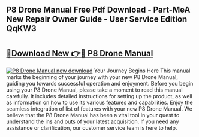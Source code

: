 ## P8 Drone Manual Free Pdf Download - Part-MeA New Repair Owner Guide - User Service Edition QqKW3

# <h2><a href="http://bc98251.oget.top/?id=P8+Drone+Manual">🔗Download New 👉🔴 P8 Drone Manual</a></h2>

[![P8 Drone Manual new download](https://i.imgur.com/5g1atiW.png)](http://bc98251.oget.top/?id=P8+Drone+Manual)
Your Journey Begins Here This manual marks the beginning of your journey with your new P8 Drone Manual, guiding you towards successful operation and enjoyment. Before you begin using your P8 Drone Manual, please take a moment to read this manual carefully. It includes detailed instructions for setting up the product, as well as information on how to use its various features and capabilities. Enjoy the seamless integration of list of features with your new P8 Drone Manual. We believe that the P8 Drone Manual has been a vital tool in your quest to understand the ins and outs of your latest acquisition. If you need any assistance or clarification, our customer service team is here to help.
